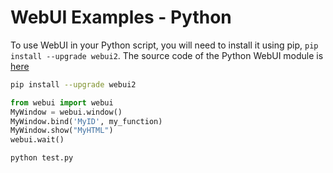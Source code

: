 
# WebUI Examples - Python

To use WebUI in your Python script, you will need to install it using pip, `pip install --upgrade webui2`. The source code of the Python WebUI module is [here](https://github.com/alifcommunity/webui/tree/main/packages/PyPI/src/webui)

```sh
pip install --upgrade webui2
```

```python
from webui import webui
MyWindow = webui.window()
MyWindow.bind('MyID', my_function)
MyWindow.show("MyHTML")
webui.wait()
```

```sh
python test.py
```
